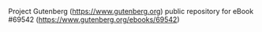 Project Gutenberg (https://www.gutenberg.org) public repository for
eBook #69542 (https://www.gutenberg.org/ebooks/69542)
